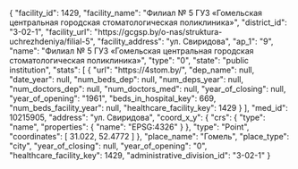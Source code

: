 {
    "facility_id": 1429,
    "facility_name": "Филиал № 5 ГУЗ «Гомельская центральная городская стоматологическая поликлиника»",
    "district_id": "3-02-1",
    "facility_url": "https:\/\/gcgsp.by\/o-nas\/struktura-uchrezhdeniya\/filial-5",
    "facility_address": "ул. Свиридова",
    "ap_1": "9",
    "name": "Филиал № 5 ГУЗ «Гомельская центральная городская стоматологическая поликлиника»",
    "type": "0",
    "state": "public institution",
    "stats": [
        {
            "url": "https:\/\/4stom.by\/",
            "dep_name": null,
            "date_year": null,
            "num_beds_dep": null,
            "num_deps_year": null,
            "num_doctors_dep": null,
            "num_doctors_med": null,
            "year_of_closing": null,
            "year_of_opening": "1961",
            "beds_in_hospital_key": 669,
            "num_beds_facility_year": null,
            "healthcare_facility_key": 1429
        }
    ],
    "med_id": 10215905,
    "address": "ул. Свиридова",
    "coord_x_y": {
        "crs": {
            "type": "name",
            "properties": {
                "name": "EPSG:4326"
            }
        },
        "type": "Point",
        "coordinates": [
            31.022,
            52.4772
        ]
    },
    "place_name": "Гомель",
    "place_type": "city",
    "year_of_closing": null,
    "year_of_opening": "0",
    "healthcare_facility_key": 1429,
    "administrative_division_id": "3-02-1"
}